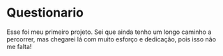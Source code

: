 # Questionario
Esse foi meu primeiro projeto. Sei que ainda tenho um longo caminho a percorrer, mas chegarei lá com muito esforço e dedicação, pois isso não me falta! 
